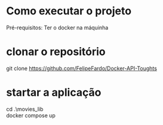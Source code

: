 # Como executar o projeto

Pré-requisitos: Ter o docker na máquinha

# clonar o repositório

git clone https://github.com/FelipeFardo/Docker-API-Toughts

# startar a aplicação

cd .\movies_lib\
docker compose up
